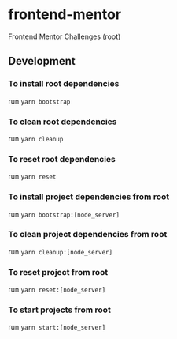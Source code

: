 # frontend-mentor

Frontend Mentor Challenges (root)

## Development

### To install root dependencies

run `yarn bootstrap`


### To clean root dependencies

run `yarn cleanup`


### To reset root dependencies

run `yarn reset`


### To install project dependencies from root

run `yarn bootstrap:[node_server]`


### To clean project dependencies from root

run `yarn cleanup:[node_server]`


### To reset project from root

run `yarn reset:[node_server]`


### To start projects from root

run `yarn start:[node_server]`
